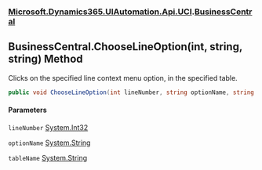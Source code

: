 ### [Microsoft.Dynamics365.UIAutomation.Api.UCI](Microsoft.Dynamics365.UIAutomation.Api.UCI.md 'Microsoft.Dynamics365.UIAutomation.Api.UCI').[BusinessCentral](BusinessCentral.md 'Microsoft.Dynamics365.UIAutomation.Api.UCI.BusinessCentral')

## BusinessCentral.ChooseLineOption(int, string, string) Method

Clicks on the specified line context menu option, in the specified table.

```csharp
public void ChooseLineOption(int lineNumber, string optionName, string tableName);
```
#### Parameters

<a name='Microsoft.Dynamics365.UIAutomation.Api.UCI.BusinessCentral.ChooseLineOption(int,string,string).lineNumber'></a>

`lineNumber` [System.Int32](https://docs.microsoft.com/en-us/dotnet/api/System.Int32 'System.Int32')

<a name='Microsoft.Dynamics365.UIAutomation.Api.UCI.BusinessCentral.ChooseLineOption(int,string,string).optionName'></a>

`optionName` [System.String](https://docs.microsoft.com/en-us/dotnet/api/System.String 'System.String')

<a name='Microsoft.Dynamics365.UIAutomation.Api.UCI.BusinessCentral.ChooseLineOption(int,string,string).tableName'></a>

`tableName` [System.String](https://docs.microsoft.com/en-us/dotnet/api/System.String 'System.String')